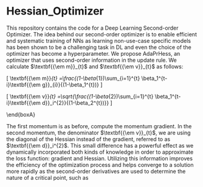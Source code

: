 # Hessian_Optimizer



This repository contains the code for a Deep Learning Second-order Optimizer. The idea behind our second-order optimizer is to enable efficient and systematic training of NNs as learning non-use-case specific models has been shown to be a challenging task in DL and even the choice of the optimizer has become a hyperparameter. We propose AdaPrHess, an optimizer that uses second-order information in the update rule. We calculate $\textbf{{\em m}}_{t}$ and $\textbf{{\em v}}_{t}$ as follows:

\[
\textbf{{\em m}}_{t} =\frac{(1-\beta_{1})\sum_{i=1}^{t} \beta_1^{t-i}\textbf{{\em g}}_{i}}{(1-\beta_1^{t})} \]

\[ \textbf{{\em v}}_{t} =\sqrt{\frac{(1-\beta_{2})\sum_{i=1}^{t} \beta_1^{t-i}\textbf{{\em d}}_i^{2}}{(1-\beta_2^{t})}} \]

\end{boxA}

The first momentum is as before, compute the momentum gradient. In the second momentum, the denominator $\textbf{{\em v}}_{t}$, we are using the diagonal of the Hessian instead of the gradient, referred to as $\textbf{{\em d}}_i^{2}$. This small difference has a powerful effect as we dynamically incorporated both kinds of knowledge in order to approximate the loss function: gradient and Hessian. Utilizing this information improves the efficiency of the optimization process and helps converge to a solution more rapidly as the second-order derivatives are used to determine the nature of a critical point, such as 
